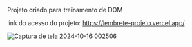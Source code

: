 Projeto criado para treinamento de DOM

link do acesso do projeto:
https://lembrete-projeto.vercel.app/

![Captura de tela 2024-10-16 002506](https://github.com/user-attachments/assets/15c9dbce-edc1-4579-b8f3-ceb50559d466)

